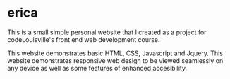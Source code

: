 # erica 

This is a small simple personal website that I created as a project for codeLouisville's front end web development course.

This website demonstrates basic HTML, CSS, Javascript and Jquery. This website demonstrates responsive web design to be viewed seamlessly on any device as well as some features of enhanced accesibility.

